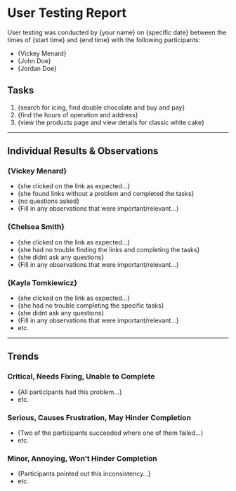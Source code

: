 # User Testing Report

User testing was conducted by {your name} on {specific date} between the times of {start time} and {end time} with the following participants:

- {Vickey Menard}
- {John Doe}
- {Jordan Doe}

## Tasks

1. {search for icing, find double chocolate and buy and pay}
2. {find the hours of operation and address}
3. {view the products page and view details for classic white cake}

---

## Individual Results & Observations

### {Vickey Menard}

- {she clicked on the link as expected…}
- {she found links without a problem and completed the tasks}
- {no questions asked}
- {Fill in any observations that were important/relevant…}

### {Chelsea Smith}

- {she clicked on the link as expected…}
- {she had no trouble finding the links and completing the tasks}
- {she didnt ask any questions}
- {Fill in any observations that were important/relevant…}

### {Kayla Tomkiewicz}

- {she clicked on the link as expected…}
- {she had no trouble completing the specific tasks}
- {she didnt ask any questions}
- {Fill in any observations that were important/relevant…}
- etc.

---

## Trends

### Critical, Needs Fixing, Unable to Complete

- {All participants had this problem…}
- etc.

### Serious, Causes Frustration, May Hinder Completion

- {Two of the participants succeeded where one of them failed…}
- etc.

### Minor, Annoying, Won’t Hinder Completion

- {Participants pointed out this inconsistency…}
- etc.